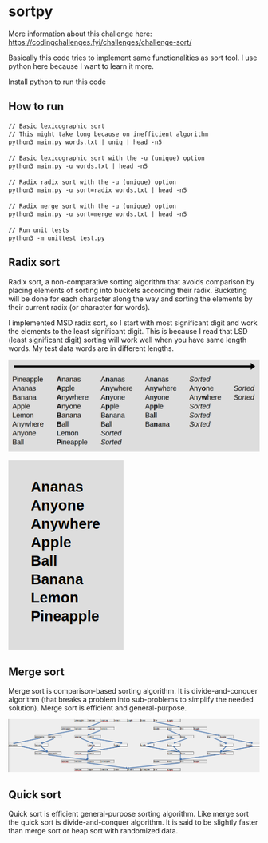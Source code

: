 # sortpy

More information about this challenge here:
https://codingchallenges.fyi/challenges/challenge-sort/

Basically this code tries to implement same functionalities as sort tool. I use python here because I want to learn it more.

Install python to run this code

## How to run

```
// Basic lexicographic sort
// This might take long because on inefficient algorithm
python3 main.py words.txt | uniq | head -n5

// Basic lexicographic sort with the -u (unique) option
python3 main.py -u words.txt | head -n5

// Radix radix sort with the -u (unique) option
python3 main.py -u sort=radix words.txt | head -n5

// Radix merge sort with the -u (unique) option
python3 main.py -u sort=merge words.txt | head -n5

// Run unit tests
python3 -m unittest test.py
```

## Radix sort

Radix sort, a non-comparative sorting algorithm that avoids comparison by placing elements of sorting into buckets according their radix.
Bucketing will be done for each character along the way and sorting the elements by their current radix (or character for words).

I implemented MSD radix sort, so I start with most significant digit and work the elements to the least significant digit. This is because I read that LSD (least significant digit) sorting will work well when you have same length words. My test data words are in different lengths.

![](radix-msd.png)

![](radix-msd-final.png)

## Merge sort

Merge sort is comparison-based sorting algorithm. It is divide-and-conquer algorithm (that breaks a problem into sub-problems to simplify the needed solution). Merge sort is efficient and general-purpose.

![](mergesort.png)

## Quick sort

Quick sort is efficient general-purpose sorting algorithm. Like merge sort the quick sort is divide-and-conquer algorithm. It is said to be slightly faster than merge sort or heap sort with randomized data.

